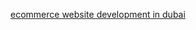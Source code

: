 <a href="https://futurecitytechdubai.blogspot.com/2024/05/why-is-ecommerce-website-development-in.html">ecommerce website development in dubai</a>
